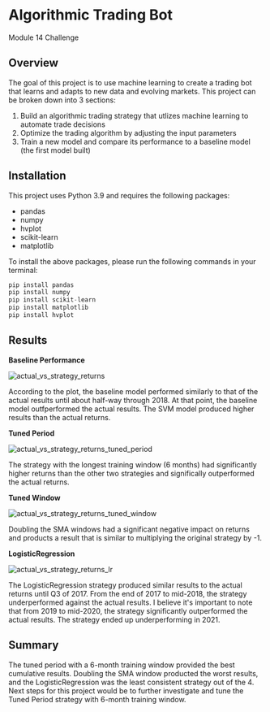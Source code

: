 # Algorithmic Trading Bot
Module 14 Challenge

## Overview

The goal of this project is to use machine learning to create a trading bot that learns and adapts to new data and evolving markets. This project can be broken down into 3 sections:
1. Build an algorithmic trading strategy that utlizes machine learning to automate trade decisions
2. Optimize the trading algorithm by adjusting the input parameters
3. Train a new model and compare its performance to a baseline model (the first model built)

## Installation

This project uses Python 3.9 and requires the following packages:
- pandas
- numpy
- hvplot
- scikit-learn
- matplotlib

To install the above packages, please run the following commands in your terminal: 
```python
pip install pandas
pip install numpy
pip install scikit-learn
pip install matplotlib
pip install hvplot
```

## Results

**Baseline Performance**

![actual_vs_strategy_returns](https://github.com/jonnycw/Module_14_Challenge/assets/120538932/c8f6268a-5667-4812-b261-d7bef3ae4132)

According to the plot, the baseline model performed similarly to that of the actual results until about half-way through 2018. At that point, the baseline model outfperformed the actual results. The SVM model produced higher results than the actual returns.

 **Tuned Period**
 
![actual_vs_strategy_returns_tuned_period](https://github.com/jonnycw/Module_14_Challenge/assets/120538932/2cf88887-5e6c-46be-8447-8916dea5f0ac)

The strategy with the longest training window (6 months) had significantly higher returns than the other two strategies and significally outperformed the actual returns.

**Tuned Window**

![actual_vs_strategy_returns_tuned_window](https://github.com/jonnycw/Module_14_Challenge/assets/120538932/7e6d06b8-8022-4377-babd-61a3d7cdadcb)

Doubling the SMA windows had a significant negative impact on returns and products a result that is similar to multiplying the original strategy by -1.

**LogisticRegression**

![actual_vs_strategy_returns_lr](https://github.com/jonnycw/Module_14_Challenge/assets/120538932/0288b6fe-feb3-436e-a41e-912cc91c1287)

The LogisticRegression strategy produced similar results to the actual returns until Q3 of 2017. From the end of 2017 to mid-2018, the strategy underperformed against the actual results. I believe it's important to note that from 2019 to mid-2020, the strategy significantly outperformed the actual results. The strategy ended up underperforming in 2021.


## Summary

The tuned period with a 6-month training window provided the best cumulative results. Doubling the SMA window producted the worst results, and the LogisticRegression was the least consistent strategy out of the 4. Next steps for this project would be to further investigate and tune the Tuned Period strategy with 6-month training window.

